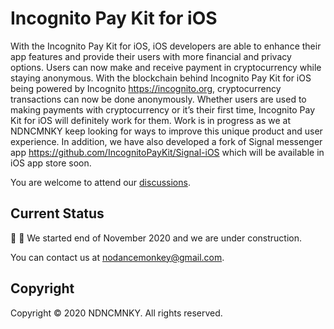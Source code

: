 # Incognito Pay Kit for iOS
With the Incognito Pay Kit for iOS, iOS developers are able to enhance their app features and provide their users with more financial and privacy options. Users can now make and receive payment in cryptocurrency while staying anonymous.  With the blockchain behind Incognito Pay Kit for iOS being powered by Incognito https://incognito.org, cryptocurrency transactions can now be done anonymously. Whether users are used to making payments with cryptocurrency or it’s their first time, Incognito Pay Kit for iOS will definitely work for them. Work is in progress as we at NDNCMNKY keep looking for ways to improve this unique product and user experience. In addition, we have also developed a fork of Signal messenger app https://github.com/IncognitoPayKit/Signal-iOS which will be available in iOS app store soon.

You are welcome to attend our [discussions](https://we.incognito.org/t/integrate-incognito-into-signal-poc/7412/).

## Current Status
:construction_worker: :construction: We started end of November 2020 and we are under construction.

You can contact us at [nodancemonkey@gmail.com](mailto:nodancemonkey@gmail.com?subject=[IncognitoPayKit%20Questions]).

## Copyright
Copyright © 2020 NDNCMNKY. All rights reserved.
